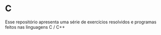 # C
Esse repositório apresenta uma série de exercícios resolvidos e programas feitos nas linguagens C / C++
